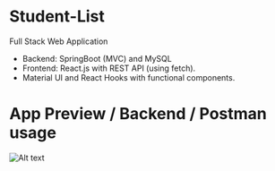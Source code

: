 # Student-List
Full Stack Web Application
* Backend: SpringBoot (MVC) and MySQL 
* Frontend: React.js with REST API (using fetch).
* Material UI and React Hooks with functional components. 

# App Preview / Backend / Postman usage
![Alt text](Student-List/resources/demoappreact1.PNG?raw=true "Title")
